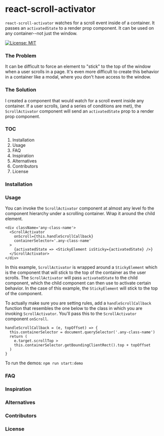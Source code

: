 # react-scroll-activator
`react-scroll-activator` watches for a scroll event inside of a container. It passes an `activatedState` to a render prop component.
It can be used on any container--not just the window.  

[![License: MIT](https://img.shields.io/badge/License-MIT-yellow.svg)](https://opensource.org/licenses/MIT)

### The Problem
It can be difficult to force an element to "stick" to the top of the window when a user scrolls in a page. It's even more difficult to create this behavior in a container like a modal, where you don't have access to the window. 

### The Solution
I created a component that would watch for a scroll event inside any container. If a user scrolls, (and a series of conditions are met), the `ScrollActivator` component will send an `activatedState` prop to a render prop component. 

### TOC
  1.  Installation
  2.  Usage
  3.  FAQ
  4.  Inspiration
  5.  Alternatives
  6.  Contributors
  7. License
  
### Installation
### Usage

You can invoke the `ScrollActivator` component at almost any level fo the component hierarchy under a scrolling container. Wrap it around the child element.

```
<div className='any-class-name'>
  <ScrollActivator
    onScroll={this.handleScrollCallback}
    containerSelector='.any-class-name'
  >
    {activatedState => <StickyElement isSticky={activatedState} />}
  </ScrollActivator>
</div>
```
In this example, `ScrollActivator` is wrapped around a `StickyElement` which is the component that will stick to the top of the container as the user scrolls. The `ScrollActivator` will pass `activatedState` to the child component, which the child component can then use to activate certain behavior. In the case of this example, the `StickyElement` will stick to the top of the component. 

To actually make sure you are setting rules, add a `handleScrollCallback` function that resembles the one below to the class in which you are invoking `ScrollActivator`. You'll pass this to the `ScrollActivator` component `onScroll`. 

```
handleScrollCallback = (e, topOffset) => {
  this.containerSelector = document.querySelector('.any-class-name')
  return (
    e.target.scrollTop >
    this.containerSelector.getBoundingClientRect().top + topOffset
  )
}
```

To run the demos: `npm run start:demo`

### FAQ
### Inspiration
### Alternatives
### Contributors
### License
